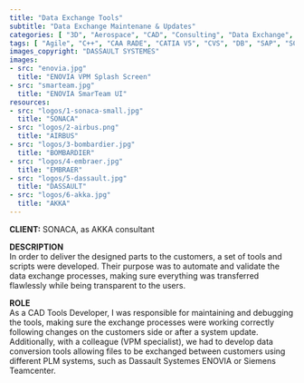 ```yaml
---
title: "Data Exchange Tools"
subtitle: "Data Exchange Maintenane & Updates"
categories: [ "3D", "Aerospace", "CAD", "Consulting", "Data Exchange", "Network", "Supply Chain", "Support" ]
tags: [ "Agile", "C++", "CAA RADE", "CATIA V5", "CVS", "DB", "SAP", "SQL", "Scripting", "UNIX", "VPM", "Visual Studio", "Windows", "XML" ]
images_copyright: "DASSAULT SYSTEMES"
images:
- src: "enovia.jpg"
  title: "ENOVIA VPM Splash Screen"
- src: "smarteam.jpg"
  title: "ENOVIA SmarTeam UI"
resources:
- src: "logos/1-sonaca-small.jpg"
  title: "SONACA"
- src: "logos/2-airbus.png"
  title: "AIRBUS"
- src: "logos/3-bombardier.jpg"
  title: "BOMBARDIER"
- src: "logos/4-embraer.jpg"
  title: "EMBRAER"
- src: "logos/5-dassault.jpg"
  title: "DASSAULT"
- src: "logos/6-akka.jpg"
  title: "AKKA"
---
```


<b>CLIENT:</b> SONACA, as AKKA consultant<br>

<b>DESCRIPTION</b><br>
In order to deliver the designed parts to the customers, a set of tools and scripts were developed. Their purpose was to automate and validate the data exchange processes, making sure everything was transferred flawlessly while being transparent to the users.<br>

<b>ROLE</b><br>
As a CAD Tools Developer, I was responsible for maintaining and debugging the tools, making sure the exchange processes were working correctly following changes on the customers side or after a system update.<br>
Additionally, with a colleague (VPM specialist), we had to develop data conversion tools allowing files to be exchanged between customers using different PLM systems, such as Dassault Systemes ENOVIA or Siemens Teamcenter.<br>
